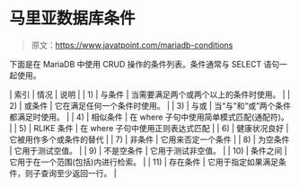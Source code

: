# 马里亚数据库条件

> 原文：<https://www.javatpoint.com/mariadb-conditions>

下面是在 MariaDB 中使用 CRUD 操作的条件列表。条件通常与 SELECT 语句一起使用。

| 索引 | 情况 | 说明 |
| 1) | 与条件 | 当需要满足两个或两个以上的条件时使用。 |
| 2) | 或条件 | 它在满足任何一个条件时使用。 |
| 3) | 与或 | 当“与”和“或”两个条件都满足时使用。 |
| 4) | 相似条件 | 在 where 子句中使用简单模式匹配(通配符)。 |
| 5) | RLIKE 条件 | 在 where 子句中使用正则表达式匹配 |
| 6) | 健康状况良好 | 它被用作多个或条件的替代 |
| 7) | 非条件 | 它用来否定一个条件 |
| 8) | 为空条件 | 它用于测试空值。 |
| 9) | 不是空条件 | 它用于测试非空值。 |
| 10) | 条件之间 | 它用于在一个范围(包括)内进行检索。 |
| 11) | 存在条件 | 它用于指定如果满足条件，则子查询至少返回一行。 |